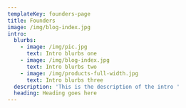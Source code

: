 ```yaml
---
templateKey: founders-page
title: Founders
image: /img/blog-index.jpg
intro:
  blurbs:
    - image: /img/pic.jpg
      text: Intro blurbs one
    - image: /img/blog-index.jpg
      text: Intro blurbs two
    - image: /img/products-full-width.jpg
      text: Intro blurbs three
  description: 'This is the description of the intro '
  heading: Heading goes here
---
```


